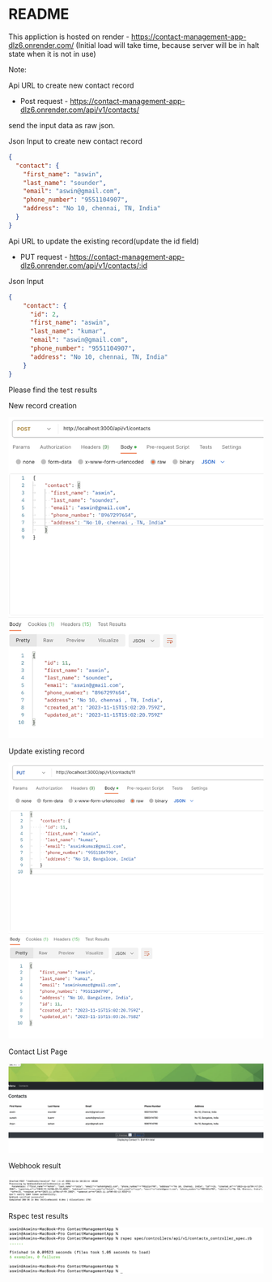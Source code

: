 # README

This appliction is hosted on render - https://contact-management-app-dlz6.onrender.com/
(Initial load will take time, because server will be in halt state when it is not in use)

Note:

Api URL to create new contact record

* Post request - https://contact-management-app-dlz6.onrender.com/api/v1/contacts/

send the input data as raw json.

Json Input to create new contact record
```json
{
  "contact": {
    "first_name": "aswin",
    "last_name": "sounder",
    "email": "aswin@gmail.com",
    "phone_number": "9551104907",
    "address": "No 10, chennai, TN, India"
  }
}
```

Api URL to update the existing record(update the id field)

* PUT request - https://contact-management-app-dlz6.onrender.com/api/v1/contacts/:id

Json Input
```json
{
    "contact": {
      "id": 2,
      "first_name": "aswin",
      "last_name": "kumar",
      "email": "aswin@gmail.com",
      "phone_number": "9551104907",
      "address": "No 10, chennai, TN, India"
    }
}
```

Please find the test results

New record creation

![create result](https://github.com/aswin-ryuk/contact_management_app/blob/main/public/new_contact.png)

Update existing record

![update result](https://github.com/aswin-ryuk/contact_management_app/blob/main/public/update_contact.png)

Contact List Page

![Test results](https://github.com/aswin-ryuk/contact_management_app/blob/main/public/contact_index.png)

Webhook result

![Webhook result](https://github.com/aswin-ryuk/contact_management_app/blob/main/public/webhook.png)

Rspec test results

![Test results](https://github.com/aswin-ryuk/contact_management_app/blob/main/public/test_results.png)